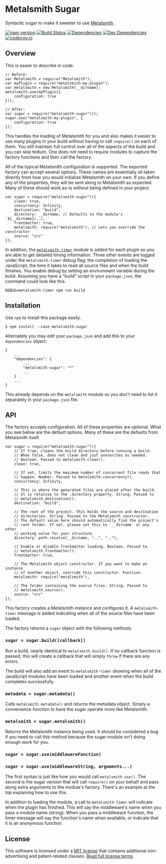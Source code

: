 Metalsmith Sugar
================

Syntactic sugar to make it sweeter to use [Metalsmith].

[![npm version][npm-badge]][npm-link]
[![Build Status][travis-badge]][travis-link]
[![Dependencies][dependencies-badge]][dependencies-link]
[![Dev Dependencies][devdependencies-badge]][devdependencies-link]
[![codecov.io][codecov-badge]][codecov-link]


Overview
--------

This is easier to describe in code.

    // Before:
    var Metalsmith = require("Metalsmith");
    var myPlugin = require("metalsmith-my-plugin");
    var metalsmith = new Metalsmith(__dirname);
    metalsmith.use(myPlugin({
        configuration: true
    }));

    // After:
    var sugar = require("metalsmith-sugar")();
    sugar.use("metalsmith-my-plugin", {
        configuration: true
    });

This handles the loading of Metalsmith for you and also makes it easier to use many plugins in your build without having to call `require()` on each of them. You still maintain full control over all of the aspects of the build and you can skip tedium. One does not need to require modules to capture the factory functions and then call the factory.

All of the typical Metalsmith configuration is supported. The exported factory can accept several options. These names are essentially all taken directly from how you would initialize Metalsmith on your own. If you define any of the properties, they will be sent along to Metalsmith as expected. Many of these should work as-is without being defined in your project.

    var sugar = require("metalsmith-sugar")({
        clean: true,
        concurrency: Infinity,
        destination: "build",
        directory: __dirname, // Defaults to the module's `${__dirname}/../..`
        frontmatter: true,
        metalsmith: require("metalsmith"), // Lets you override the constructor
        source: "src"
    });

In addition, the [`metalsmith-timer`] module is added for each plugin so you are able to get detailed timing information. Three other events are logged under the `metalsmith-timer` debug flag; the completion of loading the JavaScript, the time it takes to read all source files and when the build finishes. You enable debug by setting an environment variable during the build. Assuming you have a "build" script in your `package.json`, the command could look like this.

    DEBUG=metalsmith-timer npm run build


Installation
------------

Use `npm` to install this package easily.

    $ npm install --save metalsmith-sugar

Alternately you may edit your `package.json` and add this to your `dependencies` object:

    {
        ...
        "dependencies": {
            ...
            "metalsmith-sugar": "*"
            ...
        }
        ...
    }

This already depends on the `metalsmith` module so you don't need to list it separately in your `package.json` file.


API
---

The factory accepts configuration. All of these properties are optional. What you see below are the default options. Many of these are the defaults from Metalsmith itself.

    var sugar = require("metalsmith-sugar")({
        // If true, cleans the build directory before running a build.
        // When false, does not clean and just overwrites as needed.
        // Boolean. Passed to metalsmith.clean().
        clean: true,

        // If set, limits the maximum number of concurrent file reads that
        // happen. Number. Passed to metalsmith.concurrency().
        concurrency: Infinity,

        // This is where the generated files are placed after the build.
        // It is relative to the .directory property. String. Passed to
        // metalsmith.destination().
        destination: "build",

        // The root of the project. This holds the source and destination
        // directories. String. Passed to the Metalsmith constructor.
        // The default value here should automatically find the project's
        // root folder. If not, please set this to `__dirname` or any other
        // working value for your structure.
        directory: path.resolve(__dirname, "..", ".."),

        // Enable or disable frontmatter loading. Boolean. Passed to
        // metalsmith.frontmatter().
        frontmatter: true,

        // The Metalsmith object constructor. If you want to make an instance
        // of another object, override this constructor. Function.
        metalsmith: require("metalsmith"),

        // The folder containing the source files. String. Passed to
        // metalsmith.source().
        source: "src"
    });

This factory creates a Metalsmith instance and configures it. A `metalsmith-timer` message is added indicating when all of the source files have been loaded.

The factory returns a `sugar` object with the following methods.


### `sugar = sugar.build([callback])`

Run a build, nearly identical to `metalsmith.build()`. If no callback function is passed, this will create a callback that will simply `throw` if there are any errors.

The build will also add an event to `metalsmith-timer` showing when all of the JavaScript modules have been loaded and another event when the build completes successfully.


### `metadata = sugar.metadata()`

Calls `metalsmith.metadata()` and returns the metadata object. Simply a convenience function to have the sugar operate more like Metalsmith.


### `metalsmith = sugar.metalsmith()`

Returns the Metalsmith instance being used. It should be considered a bug if you need to call this method because the sugar module isn't doing enough work for you.


### `sugar = sugar.use(middlewareFunction)`
### `sugar = sugar.use(middlewareString, arguments...)`

The first syntax is just like how you would call `metalsmith.use()`. The second is the sugar version that will call `require()` on your behalf and pass along extra arguments to the module's factory. There's an example at the top explaining how to use this.

In addition to loading the module, a call to `metalsmith-timer` will indicate when the plugin has finished. This will say the middleware's name when you pass a module name (string). When you pass a middleware function, the timer message will say the function's name when available, or indicate that it is an anonymous function.


License
-------

This software is licensed under a [MIT license][LICENSE] that contains additional non-advertising and patent-related clauses.  [Read full license terms][LICENSE]


[codecov-badge]: https://img.shields.io/codecov/c/github/connected-world-services/metalsmith-sugar/master.svg
[codecov-link]: https://codecov.io/github/connected-world-services/metalsmith-sugar?branch=master
[dependencies-badge]: https://img.shields.io/david/connected-world-services/metalsmith-sugar.svg
[dependencies-link]: https://david-dm.org/connected-world-services/metalsmith-sugar
[devdependencies-badge]: https://img.shields.io/david/dev/connected-world-services/metalsmith-sugar.svg
[devdependencies-link]: https://david-dm.org/connected-world-services/metalsmith-sugar#info=devDependencies
[LICENSE]: LICENSE.md
[metalsmith]: http://www.metalsmith.io/
[`metalsmith-timer`]: https://github.com/deltamualpha/metalsmith-timer
[npm-badge]: https://img.shields.io/npm/v/metalsmith-sugar.svg
[npm-link]: https://npmjs.org/package/metalsmith-sugar
[travis-badge]: https://img.shields.io/travis/connected-world-services/metalsmith-sugar/master.svg
[travis-link]: http://travis-ci.org/connected-world-services/metalsmith-sugar
